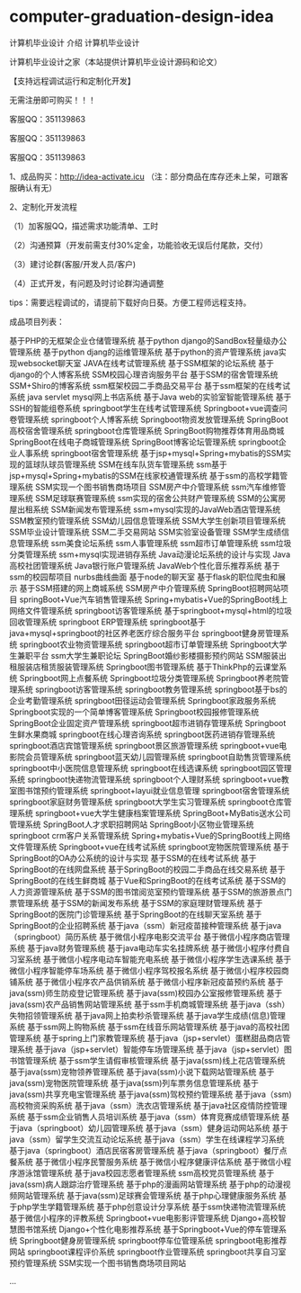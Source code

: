 # computer-graduation-design-idea
计算机毕业设计
介绍
计算机毕业设计

计算机毕业设计之家（本站提供计算机毕业设计源码和论文）

【支持远程调试运行和定制化开发】

无需注册即可购买！！！

客服QQ：351139863

客服QQ：351139863

客服QQ：351139863

1、成品购买：http://idea-activate.icu （注：部分商品在库存还未上架，可跟客服确认有无）

2、定制化开发流程

（1）加客服QQ，描述需求功能清单、工时

（2）沟通预算（开发前需支付30%定金，功能验收无误后付尾款，交付）

（3）建讨论群(客服/开发人员/客户)

（4）正式开发，有问题及时讨论群沟通调整

tips：需要远程调试的，请提前下载好向日葵。方便工程师远程支持。

成品项目列表：

基于PHP的无框架企业仓储管理系统
基于python django的SandBox轻量级办公管理系统
基于python djang的运维管理系统
基于python的资产管理系统
java实现websocket聊天室
JAVA在线考试管理系统
基于SSM框架的论坛系统
基于django的个人博客系统
SSM校园心理咨询服务平台
基于SSM的宿舍管理系统
SSM+Shiro的博客系统
ssm框架校园二手商品交易平台
基于ssm框架的在线考试系统
java servlet mysql网上书店系统
基于Java web的实验室智能管理系统
基于SSH的智能组卷系统
springboot学生在线考试管理系统
Springboot+vue调查问卷管理系统
springboot个人博客系统
Springboot物资发放管理系统
SpringBoot高校宿舍管理系统
springboot仓库管理系统
SpringBoot购物推荐体育用品商城
SpringBoot在线电子商城管理系统
SpringBoot博客论坛管理系统
springboot企业人事系统
springboot宿舍管理系统
基于jsp+mysql+Spring+mybatis的SSM实现的篮球队球员管理系统
SSM在线车队货车管理系统
ssm基于jsp+mysql+Spring+mybatis的SSM在线家校通管理系统
基于ssm的高校学籍管理系统
SSM实现一个图书销售商场项目
SSM房产中介管理系统
ssm汽车维修管理系统
SSM足球联赛管理系统
ssm实现的宿舍公共财产管理系统
SSM的公寓房屋出租系统
SSM新闻发布管理系统
ssm+mysql实现的JavaWeb酒店管理系统
SSM教室预约管理系统
SSM幼儿园信息管理系统
SSM大学生创新项目管理系统
SSM毕业设计管理系统
SSM二手交易网站
SSM实验室设备管理
SSM学生成绩信息管理系统
ssm美食论坛系统
ssm人事管理系统
ssm超市订单管理系统
ssm垃圾分类管理系统
ssm+mysql实现进销存系统
Java动漫论坛系统的设计与实现
Java高校社团管理系统
Java银行账户管理系统
JavaWeb个性化音乐推荐系统
基于ssm的校园帮项目
nurbs曲线曲面
基于node的聊天室
基于flask的职位爬虫和展示
基于SSM搭建的网上商城系统
SSM房产中介管理系统
SpringBoot招聘网站项目
springBoot+Vue汽车销售管理系统
Spring+mybatis+Vue的SpringBoot线上网络文件管理系统
springboot访客管理系统
基于springboot+mysql+html的垃圾回收管理系统
springboot ERP管理系统
springboot基于java+mysql+springboot的社区养老医疗综合服务平台
springboot健身房管理系统
springboot农业物资管理系统
springboot超市订单管理系统
Springboot大学生兼职平台
ssm大学生兼职论坛
SpringBoot婚纱影楼摄影预约网站
SSM服装出租服装店租赁服装管理系统
Springboot图书管理系统
基于ThinkPhp的云课堂系统
Springboot网上点餐系统
Springboot垃圾分类管理系统
Springboot养老院管理系统
springboot访客管理系统
springboot教务管理系统
springboot基于bs的企业考勤管理系统
springboot田径运动会管理系统
Springboot家政服务系统
Springboot实现的一个简单博客管理系统
Springboot校园报修管理系统
SpringBoot企业固定资产管理系统
springboot超市进销存管理系统
Springboot生鲜水果商城
springboot在线心理咨询系统
springboot医药进销存管理系统
springboot酒店宾馆管理系统
springboot景区旅游管理系统
springboot+vue电影院会员管理系统
springboot蓝天幼儿园管理系统
springboot自助售货管理系统
springboot中小医院信息管理系统
springboot在线选课系统
springboot园区管理系统
springboot快递物流管理系统
springboot个人理财系统
springboot+vue教室图书馆预约管理系统
springboot+layui就业信息管理
springboot宿舍管理系统
springboot家庭财务管理系统
springboot大学生实习管理系统
springboot仓库管理系统
springboot+vue大学生健康档案管理系统
SpringBoot+MyBatis送水公司管理系统
SpringBoot人才求职招聘网站
SpringBoot小区物业管理系统
springboot crm客户关系管理系统
Spring+mybatis+Vue的SpringBoot线上网络文件管理系统
Springboot+vue在线考试系统
springboot宠物医院管理系统
基于SpringBoot的OA办公系统的设计与实现
基于SSM的在线考试系统
基于SpringBoot的在线网盘系统
基于SpringBoot的校园二手商品在线交易系统
基于SpringBoot的在线生鲜商城
基于Vue和SpringBoot的在线考试系统
基于SSM的人力资源管理系统
基于SSM的图书馆阅览室预约管理系统
基于SSM的旅游景点门票管理系统
基于SSM的新闻发布系统
基于SSM的家庭理财管理系统
基于SpringBoot的医院门诊管理系统
基于SpringBoot的在线聊天室系统
基于SpringBoot的企业招聘系统
基于java（ssm）新冠疫苗接种管理系统
基于java（springboot）简历系统
基于微信小程序电影交流平台
基于微信小程序商店管理系统
基于java财务管理系统
基于java电动车实名挂牌系统
基于微信小程序付费自习室系统
基于微信小程序电动车智能充电系统
基于微信小程序学生选课系统
基于微信小程序智能停车场系统
基于微信小程序驾校报名系统
基于微信小程序校园商铺系统
基于微信小程序农产品供销系统
基于微信小程序新冠疫苗预约系统
基于java(ssm)师生防疫登记管理系统
基于java(ssm)校园办公室报修管理系统
基于java(ssm)农产品销售网站管理系统
基于ssm手机商城管理系统
基于java（ssh）失物招领管理系统
基于java网上拍卖秒杀管理系统
基于java学生成绩(信息)管理系统
基于ssm网上购物系统
基于ssm在线音乐网站管理系统
基于java的高校社团管理系统
基于spring上门家教管理系统
基于java（jsp+servlet）蛋糕甜品商店管理系统
基于java（jsp+servlet）智能停车场管理系统
基于java（jsp+servlet）图书馆管理系统
基于ssm学生请假审核管理系统
基于java(ssm)线上花店管理系统
基于java(ssm)宠物领养管理系统
基于java(ssm)小说下载网站管理系统
基于java(ssm)宠物医院管理系统
基于java(ssm)列车票务信息管理系统
基于java(ssm)共享充电宝管理系统
基于java(ssm)驾校预约管理系统
基于java（ssm)高校物资采购系统
基于java（ssm）洗衣店管理系统
基于java社区疫情防控管理系统
基于ssm企业销售人员培训系统
基于java（ssm）体育竞赛成绩管理系统
基于java（springboot）幼儿园管理系统
基于java（ssm）健身运动网站系统
基于java（ssm）留学生交流互动论坛系统
基于java（ssm）学生在线课程学习系统
基于java（springboot）酒店民宿客房管理系统
基于java（springboot）餐厅点餐系统
基于微信小程序民警服务系统
基于微信小程序健康评估系统
基于微信小程序游泳馆管理系统
基于java校园志愿者管理系统
ssm高校党员管理系统
基于java(ssm)病人跟踪治疗管理系统
基于php的漫画网站管理系统
基于php的动漫视频网站管理系统
基于java(ssm)足球赛会管理系统
基于php心理健康服务系统
基于php学生学籍管理系统
基于php创意设计分享系统
基于ssm快递物流管理系统
基于微信小程序的评教系统
Springboot+vue电影影评管理系统
Django+高校智慧图书馆系统
Django+个性化电影推荐系统
基于Springboot+Vue的停车管理系统
Springboot健身房管理系统
springboot停车位管理系统
springboot电影推荐网站
springboot课程评价系统
springboot作业管理系统
springboot共享自习室预约管理系统
SSM实现一个图书销售商场项目网站

...
